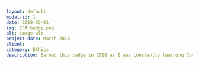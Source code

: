 ```yaml
---
layout: default
modal-id: 1
date: 2018-03-01
img: CFA_badge.png
alt: image-alt
project-date: March 2018
client:
category: Ethics
description: Earned this badge in 2018 as I was constantly teaching Conduct & Ethics at my bank.  A good upbringing is what made me ethical, but the badge is extra security when you need me to teach your ethics classes.

---
```

